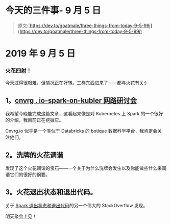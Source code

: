 # 今天的三件事- 9 月 5 日

> 原文:[https://dev.to/goatmale/three-things-from-today-9-5-99j](https://dev.to/goatmale/three-things-from-today-9-5-99j)

# 2019 年 9 月 5 日

### [](#spark-it-up)火花四射！

今天过得很艰难，但情况正在好转。三样东西进来了——都与火花有关:)

## 1。[cnvrg . io-spark-on-kubler 网路研讨会](https://info.cnvrg.io/spark-on-kubernetes)

我希望今晚能完成这篇文章，这看起来像是对 Kubernetes 上 Spark 的一个很好的介绍，我目前正在挖掘它。

Cnvrg.io 似乎是一个类似于 Databricks 的 botique 数据科学平台，我肯定会关注他们。

## [](#2-spark-tuning-for-shuffles)2。洗牌的火花调谐

发现了这个火花调谐的宝石——一个关于为什么洗牌会发生以及你能做些什么来调谐它们的很好的纲要。

## [](#3-spark-exit-status-and-exit-codes)3。火花退出状态和退出代码。

关于 [Spark 退出状态和退出代码](https://stackoverflow.com/questions/45428145/do-exit-codes-and-exit-statuses-mean-anything-in-spark/45524760#45524760)的另一个伟大的 StackOverflow 发现。

明天聚会上见！